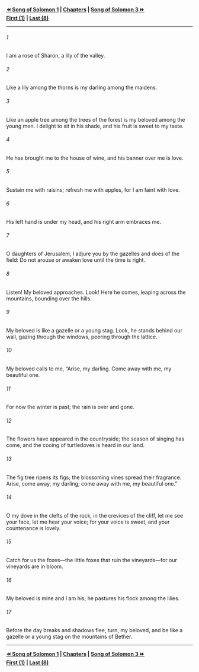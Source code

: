   
**[⏪ Song of Solomon 1](./Song%20of%20Solomon%201.md) | [Chapters](./_index.md) | [Song of Solomon 3 ⏩](./Song%20of%20Solomon%203.md)**  
**[First (1)](./Song%20of%20Solomon%201.md) | [Last (8)](./Song%20of%20Solomon%208.md)**  
  
---  
  
###### 1  
I am a rose of Sharon, a lily of the valley.  
  
###### 2  
Like a lily among the thorns is my darling among the maidens.  
  
###### 3  
Like an apple tree among the trees of the forest is my beloved among the young men. I delight to sit in his shade, and his fruit is sweet to my taste.  
  
###### 4  
He has brought me to the house of wine, and his banner over me is love.  
  
###### 5  
Sustain me with raisins; refresh me with apples, for I am faint with love.  
  
###### 6  
His left hand is under my head, and his right arm embraces me.  
  
###### 7  
O daughters of Jerusalem, I adjure you by the gazelles and does of the field: Do not arouse or awaken love until the time is right.  
  
###### 8  
Listen! My beloved approaches. Look! Here he comes, leaping across the mountains, bounding over the hills.  
  
###### 9  
My beloved is like a gazelle or a young stag. Look, he stands behind our wall, gazing through the windows, peering through the lattice.  
  
###### 10  
My beloved calls to me, “Arise, my darling. Come away with me, my beautiful one.  
  
###### 11  
For now the winter is past; the rain is over and gone.  
  
###### 12  
The flowers have appeared in the countryside; the season of singing has come, and the cooing of turtledoves is heard in our land.  
  
###### 13  
The fig tree ripens its figs; the blossoming vines spread their fragrance. Arise, come away, my darling; come away with me, my beautiful one.”  
  
###### 14  
O my dove in the clefts of the rock, in the crevices of the cliff, let me see your face, let me hear your voice; for your voice is sweet, and your countenance is lovely.  
  
###### 15  
Catch for us the foxes—the little foxes that ruin the vineyards—for our vineyards are in bloom.  
  
###### 16  
My beloved is mine and I am his; he pastures his flock among the lilies.  
  
###### 17  
Before the day breaks and shadows flee, turn, my beloved, and be like a gazelle or a young stag on the mountains of Bether.  
  
  
---  
  
**[⏪ Song of Solomon 1](./Song%20of%20Solomon%201.md) | [Chapters](./_index.md) | [Song of Solomon 3 ⏩](./Song%20of%20Solomon%203.md)**  
**[First (1)](./Song%20of%20Solomon%201.md) | [Last (8)](./Song%20of%20Solomon%208.md)**  
  
